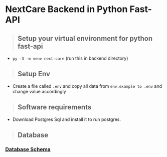 # NextCare Backend in Python Fast-API

> ## Setup your virtual environment for python fast-api

- `py -3 -m venv next-care` (run this in backend directory)

> ## Setup Env

- Create a file called `.env`  and copy all data from `env.example to .env` and change value accordingly

> ## Software requirements

- Download Postgres Sql and install it to run postgres.

> ## Database

### [Database Schema](https://dbdiagram.io/d/6257933e2514c979032a5f7d)
